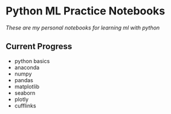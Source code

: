 # Python ML Practice Notebooks
_These are my personal notebooks for learning ml with python_

## Current Progress
- python basics
- anaconda
- numpy
- pandas
- matplotlib
- seaborn
- plotly
- cufflinks